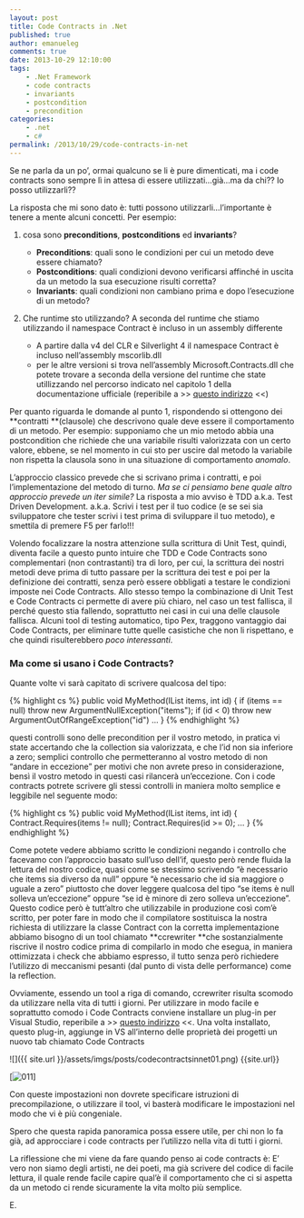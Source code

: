 ```yaml
---
layout: post
title: Code Contracts in .Net
published: true
author: emanueleg
comments: true
date: 2013-10-29 12:10:00
tags:
    - .Net Framework
    - code contracts
    - invariants
    - postcondition
    - precondition
categories:
    - .net
    - c#
permalink: /2013/10/29/code-contracts-in-net
---
```



Se ne parla da un po’, ormai qualcuno se li è pure dimenticati, ma i code contracts sono sempre lì in attesa di essere utilizzati…già…ma da chi?? Io posso utilizzarli??

La risposta che mi sono dato è: tutti possono utilizzarli…l’importante è tenere a mente alcuni concetti. Per esempio: 

1. cosa sono **preconditions**, **postconditions** ed **invariants**?
    - **Preconditions**: quali sono le condizioni per cui un metodo deve essere chiamato?
    - **Postconditions**: quali condizioni devono verificarsi affinché in uscita da un metodo la sua esecuzione risulti corretta?
    - **Invariants**: quali condizioni non cambiano prima e dopo l’esecuzione di un metodo?

2. Che runtime sto utilizzando? A seconda del runtime che stiamo utilizzando il namespace Contract è incluso in un assembly differente
    - A partire dalla v4 del CLR e Silverlight 4 il namespace Contract è incluso nell’assembly mscorlib.dll
    - per le altre versioni si trova nell’assembly Microsoft.Contracts.dll che potete trovare a seconda della versione del runtime che state utillizzando nel percorso indicato nel capitolo 1 della documentazione ufficiale (reperibile a >> [questo indirizzo](http://research.microsoft.com/en-us/projects/contracts/userdoc.pdf) <<)

Per quanto riguarda le domande al punto 1, rispondendo si ottengono dei **contratti **(clausole) che descrivono quale deve essere il comportamento di un metodo. Per esempio: supponiamo che un mio metodo abbia una postcondition che richiede che una variabile risulti valorizzata con un certo valore, ebbene, se nel momento in cui sto per uscire dal metodo la variabile non rispetta la clausola sono in una situazione di comportamento *anomalo*. 

L’approccio classico prevede che si scrivano prima i contratti, e poi l’implementazione del metodo di turno. *Ma se ci pensiamo bene quale altro approccio prevede un iter simile?* La risposta a mio avviso è TDD a.k.a. Test Driven Development. a.k.a. Scrivi i test per il tuo codice (e se sei sia sviluppatore che tester scrivi i test prima di sviluppare il tuo metodo), e smettila di premere F5 per farlo!!!


Volendo focalizzare la nostra attenzione sulla scrittura di Unit Test, quindi, diventa facile a questo punto intuire che TDD e Code Contracts sono complementari (non contrastanti) tra di loro, per cui, la scrittura dei nostri metodi deve prima di tutto passare per la scrittura dei test e poi per la definizione dei contratti, senza però essere obbligati a testare le condizioni imposte nei Code Contracts. Allo stesso tempo la combinazione di Unit Test e Code Contracts ci permette di avere più chiaro, nel caso un test fallisca, il perché questo stia fallendo, soprattutto nei casi in cui una delle clausole fallisca. Alcuni tool di testing automatico, tipo Pex, traggono vantaggio dai Code Contracts, per eliminare tutte quelle casistiche che non li rispettano, e che quindi risulterebbero *poco interessanti*.

### Ma come si usano i Code Contracts?

Quante volte vi sarà capitato di scrivere qualcosa del tipo:

{% highlight cs %}
public void MyMethod(IList<MyClass> items, int id) 
{
    if (items == null)
       throw new ArgumentNullException("items");
    if (id < 0) 
       throw new ArgumentOutOfRangeException("id")
...
}
{% endhighlight %}

questi controlli sono delle precondition per il vostro metodo, in pratica vi state accertando che la collection sia valorizzata, e che l’id non sia inferiore a zero; semplici controllo che permetteranno al vostro metodo di non “andare in eccezione” per motivi che non avrete preso in considerazione, bensì il vostro metodo in questi casi rilancerà un’eccezione. Con i code contracts potrete scrivere gli stessi controlli in maniera molto semplice e leggibile nel seguente modo:

{% highlight cs %}
public void MyMethod(IList<MyClass> items, int id)
{
    Contract.Requires(items != null);
    Contract.Requires(id >= 0);
    ...
}
{% endhighlight %}

Come potete vedere abbiamo scritto le condizioni negando i controllo che facevamo con l’approccio basato sull’uso dell’if, questo però rende fluida la lettura del nostro codice, quasi come se stessimo scrivendo “è necessario che items sia diverso da null” oppure “è necessario che id sia maggiore o uguale a zero” piuttosto che dover leggere qualcosa del tipo “se items è null solleva un’eccezione” oppure “se id è minore di zero solleva un’eccezione”. Questo codice però è tutt’altro che utilizzabile in produzione così com’è scritto, per poter fare in modo che il compilatore sostituisca la nostra richiesta di utilizzare la classe Contract con la corretta implementazione abbiamo bisogno di un tool chiamato **ccrewriter **che sostanzialmente riscrive il nostro codice prima di compilarlo in modo che esegua, in maniera ottimizzata i check che abbiamo espresso, il tutto senza però richiedere l’utilizzo di meccanismi pesanti (dal punto di vista delle performance) come la reflection.


Ovviamente, essendo un tool a riga di comando, ccrewriter risulta scomodo da utilizzare nella vita di tutti i giorni. Per utilizzare in modo facile e soprattutto comodo i Code Contracts conviene installare un plug-in per Visual Studio, reperibile a >> [questo indirizzo](http://visualstudiogallery.msdn.microsoft.com/1ec7db13-3363-46c9-851f-1ce455f66970) <<. 
Una volta installato, questo plug-in, aggiunge in VS all’interno delle proprietà dei progetti un nuovo tab chiamato Code Contracts 

![]({{ site.url }}/assets/imgs/posts/codecontractsinnet01.png)
{{site.url}}

[![01[1\]](https://i0.wp.com/old.dotnetcampania.org/cfs-file.ashx/__key/CommunityServer.Blogs.Components.WeblogFiles/nezumi.metablogapi/8203.011_5F00_5E8FB0B9.png)](http://sdrv.ms/1euqJcr)

Con queste impostazioni non dovrete specificare istruzioni di precompilazione, o utilizzare il tool, vi basterà modificare le impostazioni nel modo che vi è più congeniale.

Spero che questa rapida panoramica possa essere utile, per chi non lo fa già, ad approcciare i code contracts per l’utilizzo nella vita di tutti i giorni.

La riflessione che mi viene da fare quando penso ai code contracts è: E’ vero non siamo degli artisti, ne dei poeti, ma già scrivere del codice di facile lettura, il quale rende facile capire qual’è il comportamento che ci si aspetta da un metodo ci rende sicuramente la vita molto più semplice.

E.